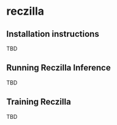 # reczilla

## Installation instructions
TBD

## Running Reczilla Inference
TBD

## Training Reczilla
TBD
